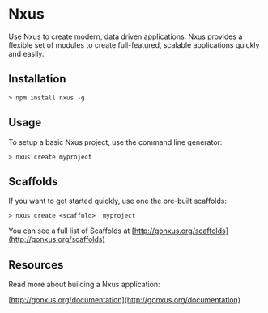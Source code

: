 # Nxus

Use Nxus to create modern, data driven applications. Nxus provides a flexible set of modules to create full-featured, scalable applications quickly and easily.

## Installation

```
> npm install nxus -g
```

## Usage

To setup a basic Nxus project, use the command line generator:

```
> nxus create myproject
```

## Scaffolds

If you want to get started quickly, use one the pre-built scaffolds:

```
> nxus create <scaffold>  myproject
```

You can see a full list of Scaffolds at [http://gonxus.org/scaffolds](http://gonxus.org/scaffolds)

## Resources

Read more about building a Nxus application:

[http://gonxus.org/documentation](http://gonxus.org/documentation)